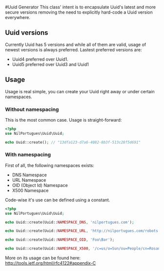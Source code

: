 #Uuid Generator
This class' intent is to encapsulate Uuid's latest and more secure versions removing the need to explicitly hard-code a Uuid version everywhere.

## Uuid versions
Currently Uuid has 5 versions and while all of them are valid, usage of newest versions is always preferred. Lastest preferred versions are:

- Uuid4 preferred over Uuid1.
- Uuid5 preferred over Uuid3 and Uuid1

## Usage

Usage is real simple, you can create your Uuid right away or under certain namespaces.

### Without namespacing
This is the most common case. Usage is straight-forward:

```php
<?php
use NilPortugues\Uuid\Uuid;

echo Uuid::create(); // "13dfa123-d7a6-4082-8b3f-513c28f5d691"
```

### With namespacing
First of all, the following namespaces exists:

- DNS Namespace
- URL Namespace
- OID (Object Id) Namespace
- X500 Namespace

Code-wise it's use can be defined using a constant.

```php
<?php
use NilPortugues\Uuid\Uuid;

echo Uuid::create(Uuid::NAMESPACE_DNS, 'nilportugues.com');

echo Uuid::create(Uuid::NAMESPACE_URL, 'http://nilportugues.com/robots.txt');

echo Uuid::create(Uuid::NAMESPACE_OID, 'Foo\Bar');

echo Uuid::create(Uuid::NAMESPACE_X500, '/c=us/o=Sun/ou=People/cn=Rosanna Lee');
```

More on its usage can be found here: http://tools.ietf.org/html/rfc4122#appendix-C



